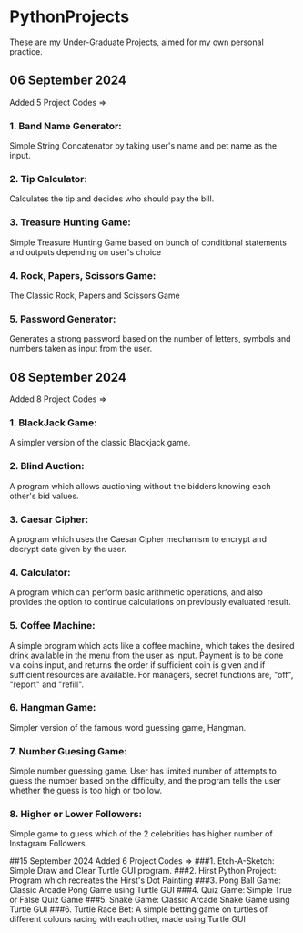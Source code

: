 # PythonProjects
These are my Under-Graduate Projects, aimed for my own personal practice.

## 06 September 2024
Added 5 Project Codes =>
### 1. Band Name Generator:
Simple String Concatenator by taking user's name and pet name as the input.
### 2. Tip Calculator:
Calculates the tip and decides who should pay the bill.
### 3. Treasure Hunting Game:
Simple Treasure Hunting Game based on bunch of conditional statements and outputs depending on user's choice
### 4. Rock, Papers, Scissors Game:
The Classic Rock, Papers and Scissors Game
### 5. Password Generator:
Generates a strong password based on the number of letters, symbols and numbers taken as input from the user.

## 08 September 2024
Added 8 Project Codes =>
### 1. BlackJack Game:
A simpler version of the classic Blackjack game.
### 2. Blind Auction:
A program which allows auctioning without the bidders knowing each other's bid values.
### 3. Caesar Cipher:
A program which uses the Caesar Cipher mechanism to encrypt and decrypt data given by the user.
### 4. Calculator:
A program which can perform basic arithmetic operations, and also provides the option to continue calculations on previously evaluated result.
### 5. Coffee Machine:
A simple program which acts like a coffee machine, which takes the desired drink available in the menu from the user as input. Payment is to be done via coins input, and returns the order if sufficient coin is given and if sufficient resources are available. For managers, secret functions are, "off", "report" and "refill".
### 6. Hangman Game:
Simpler version of the famous word guessing game, Hangman.
### 7. Number Guesing Game:
Simple number guessing game. User has limited number of attempts to guess the number based on the difficulty, and the program tells the user whether the guess is too high or too low.
### 8. Higher or Lower Followers:
Simple game to guess which of the 2 celebrities has higher number of Instagram Followers.

##15 September 2024
Added 6 Project Codes =>
###1. Etch-A-Sketch:
Simple Draw and Clear Turtle GUI program.
###2. Hirst Python Project:
Program which recreates the Hirst's Dot Painting
###3. Pong Ball Game:
Classic Arcade Pong Game using Turtle GUI
###4. Quiz Game:
Simple True or False Quiz Game
###5. Snake Game:
Classic Arcade Snake Game using Turtle GUI
###6. Turtle Race Bet:
A simple betting game on turtles of different colours racing with each other, made using Turtle GUI
